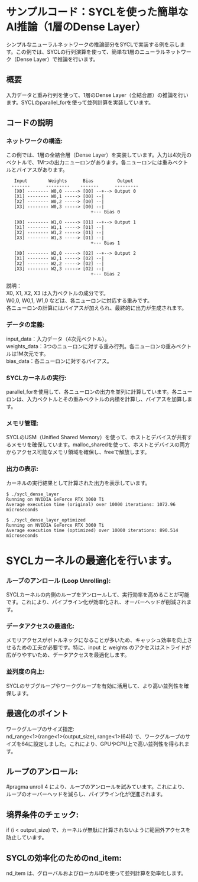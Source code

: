# サンプルコード：SYCLを使った簡単なAI推論（1層のDense Layer）
シンプルなニューラルネットワークの推論部分をSYCLで実装する例を示します。この例では、SYCLの行列演算を使って、簡単な1層のニューラルネットワーク（Dense Layer）で推論を行います。

## 概要
入力データと重み行列を使って、1層のDense Layer（全結合層）の推論を行います。SYCLのparallel_forを使って並列計算を実装しています。

## コードの説明
### ネットワークの構造: 
この例では、1層の全結合層（Dense Layer）を実装しています。入力は4次元のベクトルで、1Mつの出力ニューロンがあります。各ニューロンには重みベクトルとバイアスがあります。    

```
   Input        Weights      Bias         Output
  -------      ---------    -------      ---------
   [X0] -------- W0,0 -----> [O0] --+--> Output 0
   [X1] -------- W0,1 -----> [O0] --|   
   [X2] -------- W0,2 -----> [O0] --|   
   [X3] -------- W0,3 -----> [O0] --|   
                                +--- Bias 0

   [X0] -------- W1,0 -----> [O1] --+--> Output 1
   [X1] -------- W1,1 -----> [O1] --|   
   [X2] -------- W1,2 -----> [O1] --|   
   [X3] -------- W1,3 -----> [O1] --|   
                                +--- Bias 1

   [X0] -------- W2,0 -----> [O2] --+--> Output 2
   [X1] -------- W2,1 -----> [O2] --|   
   [X2] -------- W2,2 -----> [O2] --|   
   [X3] -------- W2,3 -----> [O2] --|   
                                +--- Bias 2
```
説明：  
X0, X1, X2, X3 は入力ベクトルの成分です。   
W0,0, W0,1, W1,0 などは、各ニューロンに対応する重みです。   
各ニューロンの計算にはバイアスが加えられ、最終的に出力が生成されます。  

### データの定義:   
input_data：入力データ（4次元ベクトル）。   
weights_data：3つのニューロンに対する重み行列。各ニューロンの重みベクトルは1M次元です。  
bias_data：各ニューロンに対するバイアス。   
### SYCLカーネルの実行: 
parallel_forを使用して、各ニューロンの出力を並列に計算しています。各ニューロンは、入力ベクトルとその重みベクトルの内積を計算し、バイアスを加算します。      
### メモリ管理: 
SYCLのUSM（Unified Shared Memory）を使って、ホストとデバイスが共有するメモリを確保しています。malloc_sharedを使って、ホストとデバイスの両方からアクセス可能なメモリ領域を確保し、freeで解放します。 
### 出力の表示: 
カーネルの実行結果として計算された出力を表示しています。
```
$ ./sycl_dense_layer
Running on NVIDIA GeForce RTX 3060 Ti
Average execution time (original) over 10000 iterations: 1072.96 microseconds

$ ./sycl_dense_layer_optimized 
Running on NVIDIA GeForce RTX 3060 Ti
Average execution time (optimized) over 10000 iterations: 890.514 microseconds
```



# SYCLカーネルの最適化を行います。
### ループのアンロール (Loop Unrolling):
SYCLカーネルの内側のループをアンロールして、実行効率を高めることが可能です。これにより、パイプライン化が効率化され、オーバーヘッドが削減されます。      
### データアクセスの最適化:
メモリアクセスがボトルネックになることが多いため、キャッシュ効率を向上させるための工夫が必要です。特に、input と weights のアクセスはストライドが広がりやすいため、データアクセスを最適化します。  
### 並列度の向上:
SYCLのサブグループやワークグループを有効に活用して、より高い並列性を確保します。  

## 最適化のポイント
ワークグループのサイズ指定:   
nd_range<1>(range<1>(output_size), range<1>(64)) で、ワークグループのサイズを64に設定しました。これにより、GPUやCPU上で高い並列性を得られます。 
## ループのアンロール:  
#pragma unroll 4 により、ループのアンロールを試みています。これにより、ループのオーバーヘッドを減らし、パイプライン化が促進されます。  
## 境界条件のチェック:  
if (i < output_size) で、カーネルが無駄に計算されないように範囲外アクセスを防止しています。  
## SYCLの効率化のためのnd_item:  
nd_item は、グローバルおよびローカルIDを使って並列計算を効率化します。    